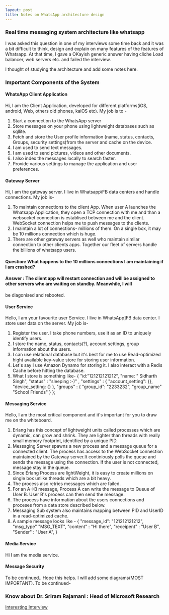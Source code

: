 ```yaml
---
layout: post
title: Notes on WhatsApp architecture design
---
```



### Real time messaging system architecture like whatsapp
I was asked this question in one of my interviews some time back and it was a bit difficult to think, design and explain on many features 
of the features of Whatsapp. At that time, I gave a OKayish generic answer having cliche Load balancer, web servers etc. and failed the interview.

I thought of studying the architecture and add some notes here.




### Important Components of the System

#### WhatsApp Client Application
Hi, I am the Client Application, developed for different platforms(iOS, android, Web, others old phones, kaiOS etc).  My job is to -
  1. Start a connection to the WhatsApp server
  2. Store messages on your phone using lightweight databases such as sqllite.
  3. Fetch and store the User profile information (name, status, 
  contacts, Groups, security settings)from the server and cache on the device.
  4. I am used to send text messages.
  5. I am used to send pictures, videos and other documents.
  6. I also index the messages locally to search faster.
  7. Provide various settings to manage the application and user preferences.
  
 
 
#### Gateway Server

Hi, I am the gateway server. I live in Whatsapp\FB data centers and handle connections. My job is-
  1. To maintain connections to the client App. When user A launches the Whatsapp Application, they open a TCP connection with me and than 
  a websocket connection is establised between me and the client. WebSocket connection helps me to push messages to the clients.
  2. I maintain a lot of connections- millions of them. On a single box, it may be 10 millions connection which is huge.
  3. There are other gateway servers as well who maintain similar connection to other clients apps. Together our fleet of servers 
  handle the billions of whatsapp users.
  #### Question: What happens to the 10 millions connections I am maintaining if I am crashed? 
  #### Answer : The client app will restart connection and will be assigned to other servers who are waiting on standby. Meanwhile, I will 
  be diagonised and rebooted.

#### User Service
Hello, I am your favourite user Service. I live in WhatsApp]FB data center. I store user data on the server. My job is-
  1. Register the user. I take phone numbers, use it as an ID to uniquely identify users.
  2. I store the name, status, contacts(?), account settings, group information about the users.
  3. I can use relational database but it's best for me to use Read-optimized hight available key-value store for storing user information.
  4. Let's say I use Amazon Dynamo for storing it. I also interact with a Redis Cache before hitting the database.
  5. What I store is something like-
    { 
      "id:"121212121212", 
      "name: " Sidharth Singh",
      "status" : "sleeping :-)" , 
       "settings" : { "account_setting": {},
                      "device_setting: {}
                     },
       "groups" : { "group_id": "2233232",
                    "group_name" "School Friends"
                   }
   };
   
  #### Messaging Service
  Hello, I am the most critical component and it's important for you to draw me on the whiteboard. 
  1. Erlang has this concept of lightweight units called processes which are dynamic, can grow and shrink. They are lighter than threads
  with really small memory footprint, identified by a unique PID.
  2. Messaging Server spawns a new process and a message queue for a connected client. The process has access to the WebSocket connection
  maintained by the Gateway server.It continiously polls the queue and sends the message using the connection.
  If the user is not connected, message stay in the queue.
  3. Since Erlang Process are lightWeight, it is easy to create millions on single box unlike threads which are a bit heavy.
  4. The process also retries messages which are failed.
  5. For an A->B message, Process A can write the message to Queue of User B. User B's process can then send the message.
  6. The process have information about the users connections and proceses from a data store described below.
  7. Messaging Sub system also maintains mapping between PID and UserID in a read-optimized cache.
  8. A sample message looks like -
  {
    "message_id": "121212121212",
    "msg_type" "MSG_TEXT",
    "content" : "HI there",
    "receipent" : "User B",
    "Sender" : "User A",
  }
  
  #### Media Service
  Hi I am the media service.
  
  
  #### Message Security 
  
  To be continued..
  Hope this helps. I will add some diagrams(MOST IMPORTANT).
  To be continued-
  
  
  




### Know about Dr. Sriram Rajamani : Head of Microsoft Research
[ Interesting Interview ](https://www.microsoft.com/en-us/research/blog/innovating-in-india-with-dr-sriram-rajamani/)

